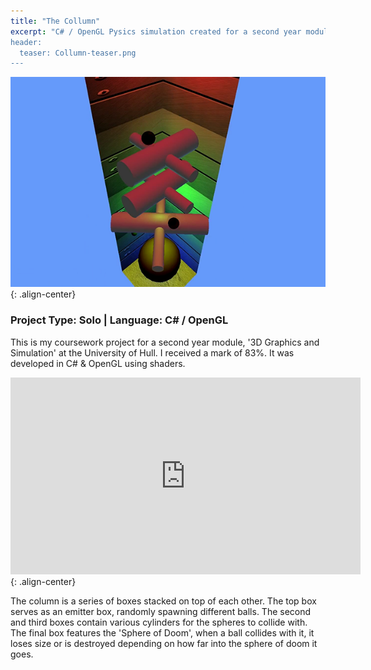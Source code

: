 ```yaml
---
title: "The Collumn"
excerpt: "C# / OpenGL Pysics simulation created for a second year module, '3D Graphics and Simulation' at the University of Hull.
header:
  teaser: Collumn-teaser.png
---
```


![The Collum](/images/Collumn-teaser.png){: .align-center}

### Project Type: Solo | Language: C# / OpenGL

This is my coursework project for a second year module, '3D Graphics and Simulation' at the University of Hull. I received a mark of 83%. It was developed in C# & OpenGL using shaders.

<iframe width="560" height="315" src="https://www.youtube.com/embed/jYbO08CpF0o" frameborder="0" allowfullscreen></iframe>{: .align-center}

The column is a series of boxes stacked on top of each other. The top box serves as an emitter box, randomly spawning different balls. The second and third boxes contain various cylinders for the spheres to collide with. The final box features the 'Sphere of Doom', when a ball collides with it, it loses size or is destroyed depending on how far into the sphere of doom it goes.
